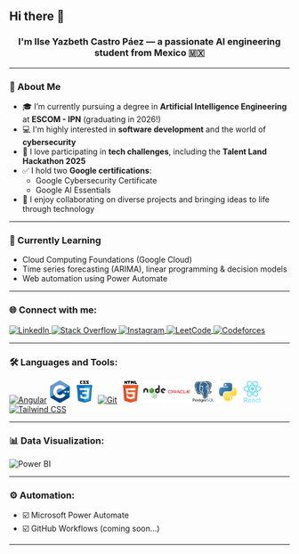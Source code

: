 ## Hi there 👋

<h3 align="center">I'm Ilse Yazbeth Castro Páez — a passionate AI engineering student from Mexico 🇲🇽</h3>

---

### 🌟 About Me

- 🎓 I’m currently pursuing a degree in **Artificial Intelligence Engineering** at **ESCOM - IPN** (graduating in 2026!)
- 💻 I'm highly interested in **software development** and the world of **cybersecurity**
- 👾 I love participating in **tech challenges**, including the **Talent Land Hackathon 2025**
- ✅ I hold two **Google certifications**:
  - Google Cybersecurity Certificate
  - Google AI Essentials
- 🤝 I enjoy collaborating on diverse projects and bringing ideas to life through technology

---

### 🧠 Currently Learning

- Cloud Computing Foundations (Google Cloud)
- Time series forecasting (ARIMA), linear programming & decision models
- Web automation using Power Automate

---

<h3 align="left">🌐 Connect with me:</h3>
<p align="left">
  <a href="https://www.linkedin.com/in/itziar-segura-065478346/" target="_blank">
    <img align="center" src="https://cdn-icons-png.flaticon.com/512/174/174857.png" alt="LinkedIn" height="30" width="30" />
  </a>
  <a href="https://stackoverflow.com/users/30644658/itziar-segura" target="_blank">
    <img align="center" src="https://raw.githubusercontent.com/rahuldkjain/github-profile-readme-generator/master/src/images/icons/Social/stack-overflow.svg" alt="Stack Overflow" height="30" width="40" />
  </a>
  <a href="https://instagram.com/_.koriand" target="_blank">
    <img align="center" src="https://raw.githubusercontent.com/rahuldkjain/github-profile-readme-generator/master/src/images/icons/Social/instagram.svg" alt="Instagram" height="30" width="40" />
  </a>
  <a href="https://www.leetcode.com/ichi03" target="_blank">
    <img align="center" src="https://raw.githubusercontent.com/rahuldkjain/github-profile-readme-generator/master/src/images/icons/Social/leet-code.svg" alt="LeetCode" height="30" width="40" />
  </a>
  <a href="https://codeforces.com/profile/kori_03" target="_blank">
    <img align="center" src="https://sta.codeforces.com/s/85984/images/codeforces-logo-with-telegram.png" alt="Codeforces" height="30" />
  </a>
</p>

---

<h3 align="left">🛠️ Languages and Tools:</h3>
<p align="left">
  <a href="https://angular.io" target="_blank"><img src="https://angular.io/assets/images/logos/angular/angular.svg" alt="Angular" width="40" height="40"/></a>
  <a href="https://www.w3schools.com/cpp/" target="_blank"><img src="https://raw.githubusercontent.com/devicons/devicon/master/icons/cplusplus/cplusplus-original.svg" alt="C++" width="40" height="40"/></a>
  <a href="https://www.w3schools.com/css/" target="_blank"><img src="https://raw.githubusercontent.com/devicons/devicon/master/icons/css3/css3-original-wordmark.svg" alt="CSS3" width="40" height="40"/></a>
  <a href="https://git-scm.com/" target="_blank"><img src="https://www.vectorlogo.zone/logos/git-scm/git-scm-icon.svg" alt="Git" width="40" height="40"/></a>
  <a href="https://www.w3.org/html/" target="_blank"><img src="https://raw.githubusercontent.com/devicons/devicon/master/icons/html5/html5-original-wordmark.svg" alt="HTML5" width="40" height="40"/></a>
  <a href="https://nodejs.org" target="_blank"><img src="https://raw.githubusercontent.com/devicons/devicon/master/icons/nodejs/nodejs-original-wordmark.svg" alt="Node.js" width="40" height="40"/></a>
  <a href="https://www.oracle.com/" target="_blank"><img src="https://raw.githubusercontent.com/devicons/devicon/master/icons/oracle/oracle-original.svg" alt="Oracle DB" width="40" height="40"/></a>
  <a href="https://www.postgresql.org" target="_blank"><img src="https://raw.githubusercontent.com/devicons/devicon/master/icons/postgresql/postgresql-original-wordmark.svg" alt="PostgreSQL" width="40" height="40"/></a>
  <a href="https://www.python.org" target="_blank"><img src="https://raw.githubusercontent.com/devicons/devicon/master/icons/python/python-original.svg" alt="Python" width="40" height="40"/></a>
  <a href="https://reactjs.org/" target="_blank"><img src="https://raw.githubusercontent.com/devicons/devicon/master/icons/react/react-original-wordmark.svg" alt="React" width="40" height="40"/></a>
  <a href="https://tailwindcss.com/" target="_blank"><img src="https://www.vectorlogo.zone/logos/tailwindcss/tailwindcss-icon.svg" alt="Tailwind CSS" width="40" height="40"/></a>
</p>

---

<h3 align="left">📊 Data Visualization:</h3>
<p align="left">
  <img src="https://i.postimg.cc/8fd9Mj51/pbi.jpg" alt="Power BI" width="30" height="30"/>
</p>

---

<h3 align="left">⚙️ Automation:</h3>
<ul>
  <li>☑️ Microsoft Power Automate</li>
  <li>☑️ GitHub Workflows (coming soon…)</li>
</ul>

---

<!--
✨ Optional additions:
- 📈 GitHub Stats
- 🧠 AI Playground Projects
- 📅 Graduation countdown
- 🧃 Fun facts about me
-->
